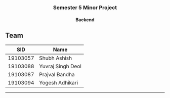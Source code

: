 <h3 style="text-align: center;">Semester 5 Minor Project</h3>
<h4 style="text-align: center;">Backend</h4>

## Team

| SID | Name |
| --- | ---- |
| 19103057 | Shubh Ashish |
| 19103088 | Yuvraj Singh Deol |
| 19103087 | Prajval Bandha |
| 19103094 | Yogesh Adhikari |

<hr/>


